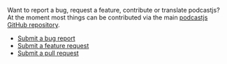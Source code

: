 <!-- 

layout : post
title : Contributing
description : To contribute, follow the nex steps
category : ai
tags : series, fiction
comments : true 
author : Rich Dotcom
thumbnail_image_url: images/img_3.jpg
datetime_str: 20 August 2017
datetime : 2017-08-20
duration: 0:30:20
sound_url: http://www.largesound.com/ashborytour/sound/AshboryBYU.mp3

-->


Want to report a bug, request a feature, contribute or translate podcastjs? At the moment most things can be
contributed via the main [podcastjs GitHub repository](https://github.com/podcastjs/podcastjs).

* [Submit a bug report](https://github.com/podcastjs/podcastjs/issues?labels=bug)
* [Submit a feature request](https://github.com/podcastjs/podcastjs/issues?labels=enhancement)
* [Submit a pull request](https://github.com/podcastjs/podcastjs/pulls)
